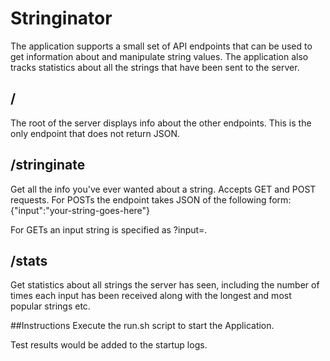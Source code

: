 # Stringinator
The application supports a small set of API endpoints that can be used to get information about and manipulate string values. The application also tracks statistics about all the strings that have been sent to the server.
## /
The root of the server displays info about the other endpoints. This is the only endpoint that does not return JSON.

## /stringinate
Get all the info you've ever wanted about a string. Accepts GET and POST requests. For POSTs the endpoint takes JSON of the following form:
    {"input":"your-string-goes-here"}

For GETs an input string is specified as ?input=<your-input>.

## /stats
Get statistics about all strings the server has seen, including the number of times each input has been received along with the longest and most popular strings etc.

##Instructions
Execute the run.sh script to start the Application.

Test results would be added to the startup logs.

